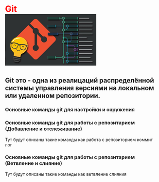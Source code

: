 # <span style="color:red"> __Git__<div style="width:300px">![Git logo](git.png) </div></p>

## Git это - одна из реалицаций распределённой системы управления версиями на локальном или удаленном репозитории.

### Основные команды git для настройки и окружения

### Основные команды git для работы с репозитарием (Добавление и отслеживание)
Тут будут описаны такие команды как
работа с репозиторием
коммит
лог
### Основные команды git для работы с репозитарием (Ветвление и слияние)
Тут будут описаны такие команды как
ветвление
слияния
